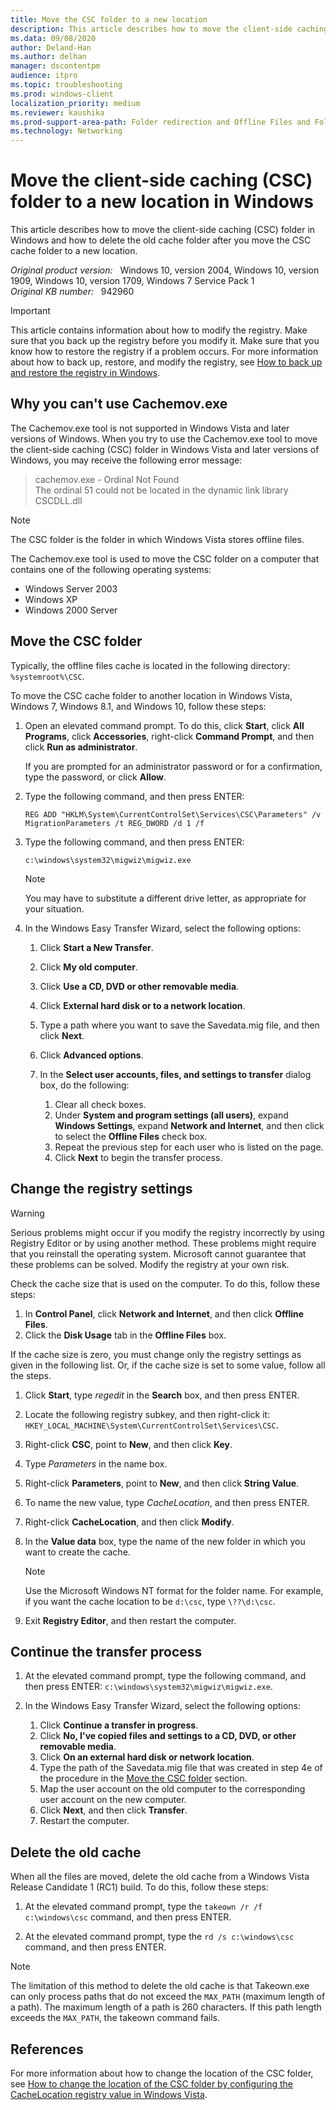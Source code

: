 ```yaml
---
title: Move the CSC folder to a new location
description: This article describes how to move the client-side caching (CSC) folder to a new location in Windows Vista or later versions of Windows.
ms.data: 09/08/2020
author: Deland-Han
ms.author: delhan
manager: dscontentpm
audience: itpro
ms.topic: troubleshooting
ms.prod: windows-client
localization_priority: medium
ms.reviewer: kaushika
ms.prod-support-area-path: Folder redirection and Offline Files and Folders (CSC)
ms.technology: Networking
---
```

# Move the client-side caching (CSC) folder to a new location in Windows

This article describes how to move the client-side caching (CSC) folder in Windows and how to delete the old cache folder after you move the CSC cache folder to a new location.

_Original product version:_ &nbsp; Windows 10, version 2004, Windows 10, version 1909, Windows 10, version 1709, Windows 7 Service Pack 1  
_Original KB number:_ &nbsp; 942960

> [!IMPORTANT]
> This article contains information about how to modify the registry. Make sure that you back up the registry before you modify it. Make sure that you know how to restore the registry if a problem occurs. For more information about how to back up, restore, and modify the registry, see [How to back up and restore the registry in Windows](https://support.microsoft.com/help/322756).

## Why you can't use Cachemov.exe

The Cachemov.exe tool is not supported in Windows Vista and later versions of Windows. When you try to use the Cachemov.exe tool to move the client-side caching (CSC) folder in Windows Vista and later versions of Windows, you may receive the following error message:

> cachemov.exe - Ordinal Not Found  
> The ordinal 51 could not be located in the dynamic link library CSCDLL.dll

> [!NOTE]
> The CSC folder is the folder in which Windows Vista stores offline files.

The Cachemov.exe tool is used to move the CSC folder on a computer that contains one of the following operating systems:

- Windows Server 2003
- Windows XP
- Windows 2000 Server

## Move the CSC folder

Typically, the offline files cache is located in the following directory: `%systemroot%\CSC`.

To move the CSC cache folder to another location in Windows Vista, Windows 7, Windows 8.1, and Windows 10, follow these steps:

1. Open an elevated command prompt. To do this, click **Start**, click **All Programs**, click **Accessories**, right-click **Command Prompt**, and then click **Run as administrator**.

    If you are prompted for an administrator password or for a confirmation, type the password, or click **Allow**.

2. Type the following command, and then press ENTER:

    ```console
    REG ADD "HKLM\System\CurrentControlSet\Services\CSC\Parameters" /v MigrationParameters /t REG_DWORD /d 1 /f
    ```

3. Type the following command, and then press ENTER:

    ```console
    c:\windows\system32\migwiz\migwiz.exe
    ```

    > [!NOTE]
    > You may have to substitute a different drive letter, as appropriate for your situation.

4. In the Windows Easy Transfer Wizard, select the following options:
  
    1. Click **Start a New Transfer**.
    2. Click **My old computer**.
    3. Click **Use a CD, DVD or other removable media**.
    4. Click **External hard disk or to a network location**.
    5. Type a path where you want to save the Savedata.mig file, and then click **Next**.
    6. Click **Advanced options**.
    7. In the **Select user accounts, files, and settings to transfer** dialog box, do the following:

        1. Clear all check boxes.
        2. Under **System and program settings (all users)**, expand **Windows Settings**, expand **Network and Internet**, and then click to select the **Offline Files** check box.
        3. Repeat the previous step for each user who is listed on the page.
        4. Click **Next** to begin the transfer process.

## Change the registry settings

> [!WARNING]
> Serious problems might occur if you modify the registry incorrectly by using Registry Editor or by using another method. These problems might require that you reinstall the operating system. Microsoft cannot guarantee that these problems can be solved. Modify the registry at your own risk.

Check the cache size that is used on the computer. To do this, follow these steps:

1. In **Control Panel**, click **Network and Internet**, and then click **Offline Files**.
2. Click the **Disk Usage** tab in the **Offline Files** box.

If the cache size is zero, you must change only the registry settings as given in the following list. Or, if the cache size is set to some value, follow all the steps.

1. Click **Start**, type *regedit* in the **Search** box, and then press ENTER.
2. Locate the following registry subkey, and then right-click it: `HKEY_LOCAL_MACHINE\System\CurrentControlSet\Services\CSC`.
3. Right-click **CSC**, point to **New**, and then click **Key**.
4. Type *Parameters* in the name box.
5. Right-click **Parameters**, point to **New**, and then click **String Value**.
6. To name the new value, type *CacheLocation*, and then press ENTER.
7. Right-click **CacheLocation**, and then click **Modify**.
8. In the **Value data** box, type the name of the new folder in which you want to create the cache.

    > [!NOTE]
    > Use the Microsoft Windows NT format for the folder name. For example, if you want the cache location to be `d:\csc`, type `\??\d:\csc`.

9. Exit **Registry Editor**, and then restart the computer.

## Continue the transfer process

1. At the elevated command prompt, type the following command, and then press ENTER: `c:\windows\system32\migwiz\migwiz.exe`.

2. In the Windows Easy Transfer Wizard, select the following options:

    1. Click **Continue a transfer in progress**.
    2. Click **No, I've copied files and settings to a CD, DVD, or other removable media**.
    3. Click **On an external hard disk or network location**.
    4. Type the path of the Savedata.mig file that was created in step 4e of the procedure in the [Move the CSC folder](#move-the-csc-folder) section.
    5. Map the user account on the old computer to the corresponding user account on the new computer.
    6. Click **Next**, and then click **Transfer**.
    7. Restart the computer.

## Delete the old cache

When all the files are moved, delete the old cache from a Windows Vista Release Candidate 1 (RC1) build. To do this, follow these steps:

1. At the elevated command prompt, type the `takeown /r /f c:\windows\csc` command, and then press ENTER.

2. At the elevated command prompt, type the `rd /s c:\windows\csc` command, and then press ENTER.

> [!NOTE]
> The limitation of this method to delete the old cache is that Takeown.exe can only process paths that do not exceed the `MAX_PATH` (maximum length of a path). The maximum length of a path is 260 characters. If this path length exceeds the `MAX_PATH`, the takeown command fails.

## References

For more information about how to change the location of the CSC folder, see [How to change the location of the CSC folder by configuring the CacheLocation registry value in Windows Vista](https://support.microsoft.com/help/937475).
